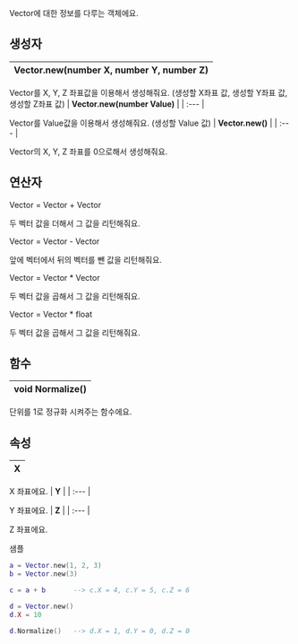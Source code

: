 
Vector에 대한 정보를 다루는 객체에요. 
## **생성자**

| **Vector.new(number X, number Y, number Z)** |
| :--- |

Vector를 X, Y, Z 좌표값을 이용해서 생성해줘요. (생성할 X좌표 값, 생성할 Y좌표 값, 생성할 Z좌표 값) 
| **Vector.new(number Value)** |
| :--- |

Vector를 Value값을 이용해서 생성해줘요. (생성할 Value 값) 
| **Vector.new()** |
| :--- |

Vector의 X, Y, Z 좌표를 0으로해서 생성해줘요. 
## **연산자**


Vector = Vector + Vector 

두 벡터 값을 더해서 그 값을 리턴해줘요. 

Vector = Vector - Vector 

앞에 벡터에서 뒤의 벡터를 뺀 값을 리턴해줘요. 

Vector = Vector * Vector 

두 벡터 값을 곱해서 그 값을 리턴해줘요. 

Vector = Vector * float 

두 벡터 값을 곱해서 그 값을 리턴해줘요. 
## **함수**

| **void Normalize()** |
| :--- |

단위를 1로 정규화 시켜주는 함수에요. 
## **속성**

| **X** |
| :--- |

X 좌표에요. 
| **Y** |
| :--- |

Y 좌표에요. 
| **Z** |
| :--- |

Z 좌표에요. 

샘플 

```lua
a = Vector.new(1, 2, 3)
b = Vector.new(3)

c = a + b		--> c.X = 4, c.Y = 5, c.Z = 6

d = Vector.new()
d.X = 10

d.Normalize()   --> d.X = 1, d.Y = 0, d.Z = 0
```
